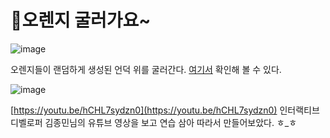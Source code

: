 # 🍊오렌지 굴러가요~

![image](https://user-images.githubusercontent.com/66822201/105642459-2e1ea900-5ecd-11eb-992f-9f98542574ff.png)

오렌지들이 랜덤하게 생성된 언덕 위를 굴러간다. 
[여기서](https://cuza22.github.io/works/rolling-orange/) 확인해 볼 수 있다.


![image](https://user-images.githubusercontent.com/66822201/105642304-59ed5f00-5ecc-11eb-8fca-91b9968a1332.png)

[https://youtu.be/hCHL7sydzn0](https://youtu.be/hCHL7sydzn0)
인터랙티브 디벨로퍼 김종민님의 유튜브 영상을 보고 연습 삼아 따라서 만들어보았다. ㅎ_ㅎ